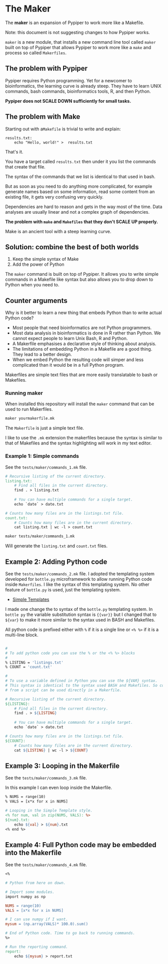 # The Maker

The **maker** is an expansion of Pypiper to work more like a Makefile.

Note: this document is not suggesting changes to how Pypiper works. 

`maker` is a new module, that installs a new command line tool called `maker` built on top of Pypiper that allows Pypiper to work more like a `make` and process so called `Makerfiles`.

## The problem with Pypiper

Pypiper requires Python programming. Yet for a newcomer to bioinformatics, 
the learning curve is already steep. They have to learn UNIX commands, bash commands, bioinformatics tools, R, and then Python.

**Pypiper does not SCALE DOWN sufficiently for small tasks.**


## The problem with Make

Starting out with a`Makefile` is trivial to write and explain:

```
results.txt:
    echo "Hello, world!" >  results.txt
```

That's it.

You have a target called `results.txt` then under it you list the commands that create that file. 

The syntax of the commands that we list is identical to that used in bash. 

But as soon as you need to do anything more complicated, for example generate names based on some information, read some content from an existing file, it gets very confusing very quickly. 

Dependencies are hard to reason and gets in the way most of the time. Data analyses are usually linear and not a complex graph of dependencies.

**The problem with `make` and `Makefiles` that they don't SCALE UP properly.**

Make is an ancient tool with a steep learning curve.

## Solution: combine the best of both worlds

1. Keep the simple syntax of Make
2. Add the power of Python

The `maker` command is built on top of Pypiper. It allows you to write simple commands in a Makefile like syntax but also allows you to drop down to Python when you need to.

## Counter arguments

Why is it better to learn a new thing that embeds Python than to write actual Python code?

* Most people that need bioinformatics are not Python programmers.
* Most data analysis in bioinformatics is done in R rather than Python. We cannot expect people to learn Unix Bash, R and Python.
* A Makerfile emphasises a declarative style of thinking about analysis.
* The limitations of embedding Python in a Makefile are a good thing. They lead to a better design.
* When we embed Python the resulting code will simper and less complicated than it would be in a full Python program.

Makerfiles are simple text files that are more easily translatable to bash or Makefiles.

### Running maker

When installed this repository will install the `maker` command that can be used to run Makerfiles.

```bash
maker yourmakerfile.mk
```

The `Makerfile` is just a simple text file.

I like to use the `.mk` extension the makerfiles because the syntax is similar to that of Makefiles and the syntax highlighting will work in my text editor.

### Example 1: Simple commands

See the `tests/maker/commands_1.mk` file.

```makefile
# Recursive listing of the current directory.
listing.txt:
    # Find all files in the current directory.
    find . > listing.txt
    
    # You can have multiple commands for a single target.
    echo `date` > date.txt

# Counts how many files are in the listings.txt file.
count.txt:
    # Counts how many files are in the current directory.
    cat listing.txt | wc -l > count.txt
```

```bash
maker tests/maker/commands_1.mk
```

Will generate the `listing.txt` and `count.txt` files.

## Example 2: Adding Python code

See the `tests/maker/commands_2.mk` file. I adopted the templating system developed for `bottle.py` microframework to allow running Python code inside `Makerfiles`. I like the syntax of this templating system. No other feature of `bottle.py` is used, just the templating system.

* [Simple Templates][templates]

[templates]: https://bottlepy.org/docs/dev/stpl.html

I made one change the to syntax of the `bottle.py` templating system. In `bottle py` the variable substitution syntax is `{{var}}` but I changed that to `${var}` to make it more similar to the syntax used in BASH and Makefiles.

All python code is prefixed either with `%` if it is a single line or `<% %>` if it is a multi-line block.


```makefile

#
# To add python code you can use the % or the <% %> blocks
#
% LISTING = 'listings.txt'
% COUNT = 'count.txt'

#
# To use a variable defined in Python you can use the ${VAR} syntax.
# This syntax is identical to the syntax used BASH and Makefiles. So code
# from a script can be used directly in a Makerfile.

# Recursive listing of the current directory.
${LISTING}:
    # Find all files in the current directory.
    find . > ${LISTING}
    
    # You can have multiple commands for a single target.
    echo `date` > date.txt

# Counts how many files are in the listings.txt file.
${COUNT}:
    # Counts how many files are in the current directory.
    cat ${LISTING} | wc -l > ${COUNT}
```

## Example 3: Looping in the Makerfile

See the `tests/maker/commands_3.mk` file.

In this example I can even loop inside the Makerfile. 

```makefile
% NUMS = range(10)
% VALS = [x*x for x in NUMS]

# Looping in the Simple Template style.
<% for num, val in zip(NUMS, VALS): %>
${num}.txt:
	echo ${val} > ${num}.txt
<% end %>
```

## Example 4: Full Python code may be embedded into the Makerfile

See the `tests/maker/commands_4.mk` file.

```makefile
<%

# Python from here on down.

# Import some modules.
import numpy as np

NUMS = range(10)
VALS = [x*x for x in NUMS]

# I can use numpy if I want.
mysum = (np.array(VALS)* 100.0).sum()

# End of Python code. Time to go back to running commands.
%>

# Run the reporting command.
report:
	echo ${mysum} > report.txt

```





















